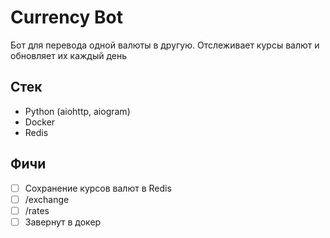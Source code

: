 # Currency Bot

Бот для перевода одной валюты в другую. Отслеживает курсы валют и обновляет их каждый день

## Стек
- Python (aiohttp, aiogram)
- Docker
- Redis

## Фичи
- [ ] Сохранение курсов валют в Redis
- [ ] /exchange
- [ ] /rates
- [ ] Завернут в докер
